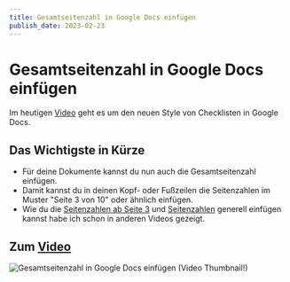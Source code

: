 ```yaml
---
title: Gesamtseitenzahl in Google Docs einfügen
publish_date: 2023-02-23
---
```


# Gesamtseitenzahl in Google Docs einfügen

Im heutigen [Video](https://youtu.be/sxBWDMA9How) geht es um den neuen Style von Checklisten in Google Docs. 

## Das Wichtigste in Kürze

- Für deine Dokumente kannst du nun auch die Gesamtseitenzahl einfügen. 
- Damit kannst du in deinen Kopf- oder Fußzeilen die Seitenzahlen im Muster "Seite 3 von 10" oder ähnlich einfügen.
- Wie du die [Seitenzahlen ab Seite 3](https://youtu.be/uD3l9dweax8) und [Seitenzahlen](https://youtu.be/flQ6F0zoE30) generell einfügen kannst habe ich schon in anderen Videos gezeigt.

## Zum [Video](https://youtu.be/sxBWDMA9How)

![Gesamtseitenzahl in Google Docs einfügen (Video Thumbnail!)](../thumbnails/Fertig447.jpg "Gesamtseitenzahl in Google Docs einfügen (Video Thumbnail!)")